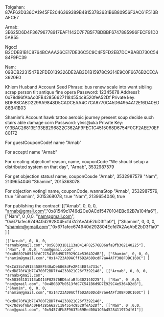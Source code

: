 Tolgahan:
87AF62D336CA1945FE2046369389B48153783631B6B80956F3AC61F513BAFCE7

Arnab:
3E625D6D4F36796778917EAF1142D7F7B5F7BDBBF6747885996FECF91D05AB55

Ngoc!
B2CDEB1B1C8764BCAAA26CE17DE36C5C9C4F5FD2EB7DCABABD730C5484F9FC39

Nam:
09BCB2231547B2FDE0139326DE2AB3D1B15978C9314E9C0F6676B2CECA3620E0

Khiem Husband
Account Seed Phrase: bus renew scale into want sibling scrap person tilt antique fine opera
Password: 12345678
Address1: 0x78d96fAbAc0FB428566271184554c9520feA52Df
Private key: BDF88CABD2299A9848D5CADCEAA4C7CA6770C45D64954A12E16D40ED86B41B03


Shamim’s Account
hawk tattoo aerobic journey present soup decide such stairs able damage corn
Password: ylvis@uka
Private Key: 913BAC26813E133EB296822C362AF9FEC1C4515068D6754F0CF2AEE70EF80172


For guestCouponCode!
    name
        "Arnab"

For accept!
    name
        "Arnab"

For creating objection!
    reason, name, couponCode
        "We should setup a distributed system on that day", "Arnab", 3532987579

For get objection status!
    name, couponCoude
        "Arnab", 3532987579
        "Nam", 2139654046
        "Shamim", 2015368078

For objection voting!
    name, couponCode, wannaStop
        "Arnab", 3532987579, true
        "Shamim", 2015368078, true
        "Nam", 2139654046, true

For publishing the contract!
    [["Arnab", 0, 0, 0, "arnab@gmail.com","0x81549c1746d2Ce0ACd15470104EBc62B7a104fa6"], ["Nam", 0 ,0,0, "nam@gmail.com", "0x671afec674940d292804Ecfd7A2AeAbE2bD3f1a0"], ["Shamim", 0, 0, 0, "shamim@gmail.com","0x671afec674940d292804Ecfd7A2AeAbE2bD3f1a0"] ]

    [["Arnab", 0, 0, 0, "arnab@gmail.com","0x583031D1113aD414F02576BD6afaBfb302140225"], ["Nam", 0 ,0,0, "nam@gmail.com", "0x4B0897b0513fdC7C541B6d9D7E929C4e5364D2dB"], ["Shamim", 0, 0, 0, "shamim@gmail.com","0x14723A09ACff6D2A60DcdF7aA4AFf308FDDC160C"] ]

    "0xCA35b7d915458EF540aDe6068dFe2F44E8fa733c", "0xdD870fA1b7C4700F2BD7f44238821C26f7392148", [["Arnab", 0, 0, 0, "arnab@gmail.com",
    "0x583031D1113aD414F02576BD6afaBfb302140225"], ["Nam", 0 ,0,0, "nam@gmail.com", "0x4B0897b0513fdC7C541B6d9D7E929C4e5364D2dB"], ["Shamim", 0, 0, 0, "shamim@gmail.com","0x14723A09ACff6D2A60DcdF7aA4AFf308FDDC160C"] ]

    "0xdD870fA1b7C4700F2BD7f44238821C26f7392148", "0x78d96fAbAc0FB428566271184554c9520feA52Df", [["Nam", 0 ,0,0, "nam@gmail.com", "0x5457dFb8F9637b59Bed00A1C6A452841197D4f61"]]
